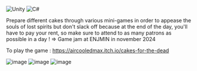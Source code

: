 ![Unity](https://img.shields.io/badge/unity-%23000000.svg?style=for-the-badge&logo=unity&logoColor=white)
![C#](https://img.shields.io/badge/c%23-%23239120.svg?style=for-the-badge&logo=csharp&logoColor=white)

Prepare different cakes through various mini-games in order to appease the souls of lost spirits but don't slack off because at the end of the day, you'll have to pay your rent, so make sure to attend to as many patrons as possible in a day !
=> Game jam at ENJMIN in november 2024

To play the game : https://aircooledmax.itch.io/cakes-for-the-dead

![image](https://github.com/user-attachments/assets/e4c86566-4655-4348-9224-e07b4a8723f6)
![image](https://github.com/user-attachments/assets/72187e7a-69db-4ae6-bcbb-21bf56703e0b)
![image](https://github.com/user-attachments/assets/58fd7b6b-07ce-4030-87a1-4a0ba6b6a495)
